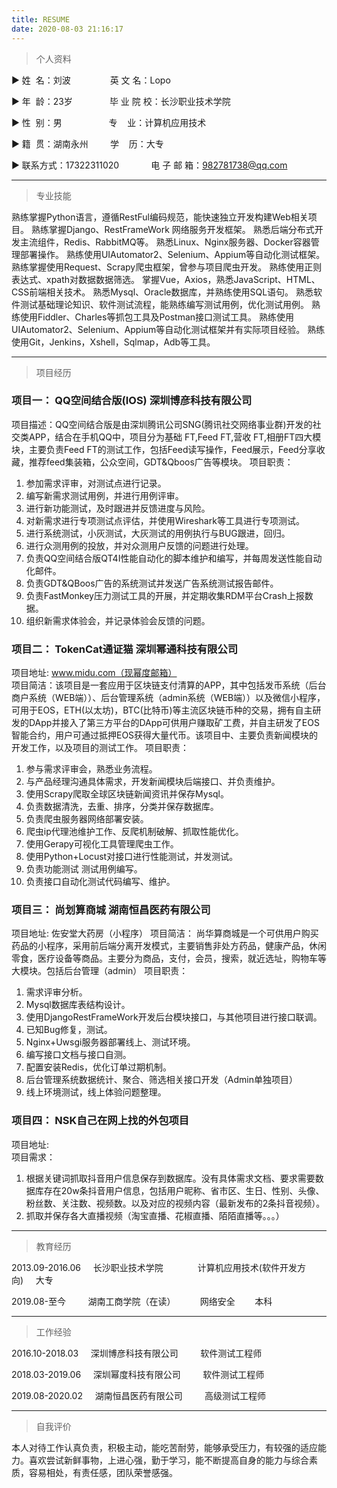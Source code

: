 ```yaml
---
title: RESUME
date: 2020-08-03 21:16:17
---
```


> 个人资料 


▶ 姓  名：刘波                英 文 名：Lopo

▶ 年  龄：23岁               毕 业 院 校：长沙职业技术学院

▶ 性  别：男                   专    业：计算机应用技术

▶ 籍  贯：湖南永州         学    历：大专

▶ 联系方式：17322311020             电 子 邮 箱：982781738@qq.com

---

> 专业技能

熟练掌握Python语言，遵循RestFul编码规范，能快速独立开发构建Web相关项目。
熟练掌握Django、RestFrameWork 网络服务开发框架。
熟悉后端分布式开发主流组件，Redis、RabbitMQ等。
熟悉Linux、Nginx服务器、Docker容器管理部署操作。
熟练使用UIAutomator2、Selenium、Appium等自动化测试框架。
熟练掌握使用Request、Scrapy爬虫框架，曾参与项目爬虫开发。
熟练使用正则表达式、xpath对数据数据筛选。
掌握Vue，Axios，熟悉JavaScript、HTML、CSS前端相关技术。
熟悉Mysql、Oracle数据库，并熟练使用SQL语句。
熟悉软件测试基础理论知识、软件测试流程，能熟练编写测试用例，优化测试用例。
熟练使用Fiddler、Charles等抓包工具及Postman接口测试工具。
熟练使用UIAutomator2、Selenium、Appium等自动化测试框架并有实际项目经验。
熟练使用Git，Jenkins，Xshell，Sqlmap，Adb等工具。

---
> 项目经历

### 项目一： QQ空间结合版(IOS)  深圳博彦科技有限公司
项目描述：QQ空间结合版是由深圳腾讯公司SNG(腾讯社交网络事业群)开发的社交类APP，结合在手机QQ中，项目分为基础 FT,Feed FT,营收 FT,相册FT四大模块，主要负责Feed FT的测试工作，包括Feed读写操作，Feed展示，Feed分享收藏，推荐feed集装箱，公众空间，GDT&Qboos广告等模块。
项目职责：
1. 参加需求评审，对测试点进行记录。
2. 编写新需求测试用例，并进行用例评审。
3. 进行新功能测试，及时跟进并反馈进度与风险。
4. 对新需求进行专项测试点评估，并使用Wireshark等工具进行专项测试。
5. 进行系统测试，小灰测试，大灰测试的用例执行与BUG跟进，回归。
6. 进行众测用例的投放，并对众测用户反馈的问题进行处理。
7. 负责QQ空间结合版QT4I性能自动化的脚本维护和编写，并每周发送性能自动化邮件。
8. 负责GDT&QBoos广告的系统测试并发送广告系统测试报告邮件。
9. 负责FastMonkey压力测试工具的开展，并定期收集RDM平台Crash上报数据。
12. 组织新需求体验会，并记录体验会反馈的问题。

### 项目二： TokenCat通证猫  深圳幂通科技有限公司
项目地址: www.midu.com（现幂度邮箱）  
项目简洁：该项目是一套应用于区块链支付清算的APP，其中包括发币系统（后台商户系统（WEB端））、后台管理系统（admin系统（WEB端））以及微信小程序，可用于EOS，ETH(以太坊)，BTC(比特币)等主流区块链币种的交易，拥有自主研发的DApp并接入了第三方平台的DApp可供用户赚取矿工费，并自主研发了EOS智能合约，用户可通过抵押EOS获得大量代币。该项目中、主要负责新闻模块的开发工作，以及项目的测试工作。
项目职责：
1. 参与需求评审会，熟悉业务流程。
2. 与产品经理沟通具体需求，开发新闻模块后端接口、并负责维护。
3. 使用Scrapy爬取全球区块链新闻资讯并保存Mysql。	
4. 负责数据清洗，去重、排序，分类并保存数据库。
5. 负责爬虫服务器网络部署安装。
6. 爬虫ip代理池维护工作、反爬机制破解、抓取性能优化。
7. 使用Gerapy可视化工具管理爬虫工作。
8. 使用Python+Locust对接口进行性能测试，并发测试。
9. 负责功能测试 测试用例编写。
10. 负责接口自动化测试代码编写、维护。

### 项目三： 尚划算商城  湖南恒昌医药有限公司
项目地址:  佐安堂大药房（小程序）
项目简洁： 尚华算商城是一个可供用户购买药品的小程序，采用前后端分离开发模式，主要销售非处方药品，健康产品，休闲零食，医疗设备等商品。主要分为商品，支付，会员，搜索，就近选址，购物车等大模块。包括后台管理（admin）
项目职责：
1. 需求评审分析。
2. Mysql数据库表结构设计。
3. 使用DjangoRestFrameWork开发后台模块接口，与其他项目进行接口联调。
4. 已知Bug修复，测试。
5. Nginx+Uwsgi服务器部署线上、测试环境。
6. 编写接口文档与接口自测。
7. 配置安装Redis，优化订单过期机制。
8. 后台管理系统数据统计、聚合、筛选相关接口开发（Admin单独项目）
9. 线上环境测试，线上体验问题整理。

### 项目四： NSK自己在网上找的外包项目
项目地址:  
项目需求：
1. 根据关键词抓取抖音用户信息保存到数据库。没有具体需求文档、要求需要数据库存在20w条抖音用户信息，包括用户昵称、省市区、生日、性别、头像、粉丝数、关注数、视频数。以及对应的视频内容（最新发布的2条抖音视频）。
2. 抓取并保存各大直播视频（淘宝直播、花椒直播、陌陌直播等。。。）


---
> 教育经历

2013.09-2016.06     长沙职业技术学院                     计算机应用技术(软件开发方向)     大专

2019.08-至今         湖南工商学院（在读）                 网络安全        本科

---
> 工作经验

2016.10-2018.03     深圳博彦科技有限公司         软件测试工程师

2018.03-2019.06     深圳幂度科技有限公司         软件测试工程师

2019.08-2020.02     湖南恒昌医药有限公司         高级测试工程师

---
> 自我评价

本人对待工作认真负责，积极主动，能吃苦耐劳，能够承受压力，有较强的适应能力。喜欢尝试新鲜事物，上进心强，勤于学习，能不断提高自身的能力与综合素质，容易相处，有责任感，团队荣誉感强。

